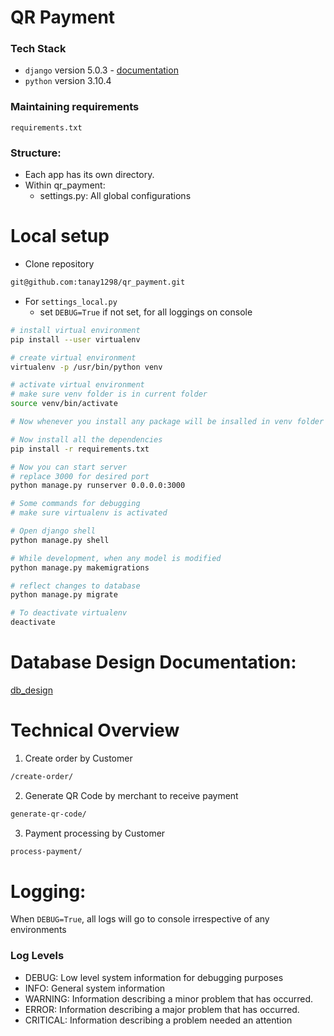 QR Payment
==========

### Tech Stack
- `django` version 5.0.3 - [documentation](https://docs.djangoproject.com/en)
- `python` version 3.10.4

### Maintaining requirements

`requirements.txt`

### Structure:
- Each app has its own directory.
- Within qr_payment:
  - settings.py: All global configurations

Local setup
===========
- Clone repository

```bash
git@github.com:tanay1298/qr_payment.git
```
- For `settings_local.py`
  - set `DEBUG=True` if not set, for all loggings on console


```bash
# install virtual environment
pip install --user virtualenv

# create virtual environment 
virtualenv -p /usr/bin/python venv

# activate virtual environment
# make sure venv folder is in current folder
source venv/bin/activate

# Now whenever you install any package will be insalled in venv folder

# Now install all the dependencies
pip install -r requirements.txt

# Now you can start server
# replace 3000 for desired port
python manage.py runserver 0.0.0.0:3000
```

```bash
# Some commands for debugging
# make sure virtualenv is activated

# Open django shell
python manage.py shell

# While development, when any model is modified
python manage.py makemigrations

# reflect changes to database
python manage.py migrate

# To deactivate virtualenv
deactivate

```

Database Design Documentation:
=========
[db_design](db_design.md)


Technical Overview
=======

1. Create order by Customer

```bash
/create-order/
```

2. Generate QR Code by merchant to receive payment

```bash
generate-qr-code/
```

3. Payment processing by Customer

```bash
process-payment/
```

Logging:
========
When `DEBUG=True`, all logs will go to console irrespective of any environments

### Log Levels
 
- DEBUG: Low level system information for debugging purposes
- INFO: General system information
- WARNING: Information describing a minor problem that has occurred.
- ERROR: Information describing a major problem that has occurred.
- CRITICAL: Information describing a problem needed an attention